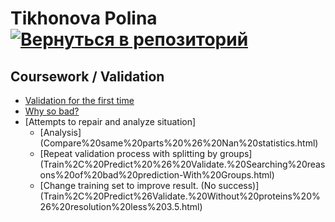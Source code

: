 # Tikhonova Polina    [![Вернуться в репозиторий](https://pollytikhonova.github.io/coursework/GitHub-Mark-32px.png "Вернуться в репозиторий")](https://github.com/PollyTikhonova/coursework/tree/master/validation)
## Coursework / Validation
  
  * [Validation for the first time](https://PollyTikhonova.github.io/coursework/validation/Train,Predict&Validate.%20First%20time.html)
  * [Why so bad?](https://PollyTikhonova.github.io/coursework/validation/Train,Predict&Validate.Searching%20reasons%20of%20bad%20prediction.html)
  * [Attempts to repair and analyze situation]
    * [Analysis] (Compare%20same%20parts%20%26%20Nan%20statistics.html)
    * [Repeat validation process with splitting by groups] (Train%2C%20Predict%20%26%20Validate.%20Searching%20reasons%20of%20bad%20prediction-With%20Groups.html)
    * [Change training set to improve result. (No success)] (Train%2C%20Predict%26Validate.%20Without%20proteins%20%26%20resolution%20less%203.5.html)
